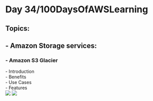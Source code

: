 <h1> Day 34/100DaysOfAWSLearning </h1>
<h2> Topics: </h2>

 <h2>  - Amazon Storage services: </h2>

<h3> - Amazon S3 Glacier</h3>
          - Introduction <br>
          - Benefits <br>
          - Use Cases <br>
          - Features <br>

<img src = "https://github.com/thetechgirlgita/100-days-of-aws-learning/blob/master/Images/Day34/34_1.jpg?raw=true">
<img src = "https://github.com/thetechgirlgita/100-days-of-aws-learning/blob/master/Images/Day34/34_2.jpg?raw=true">
